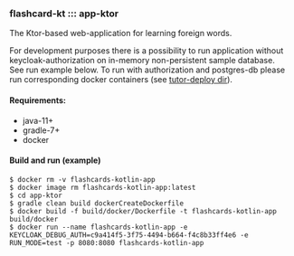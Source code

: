 ### flashcard-kt ::: app-ktor

The Ktor-based web-application for learning foreign words.

For development purposes there is a possibility to run application without keycloak-authorization on in-memory non-persistent sample database.   
See run example below.
To run with authorization and postgres-db please run corresponding docker containers (see [tutor-deploy dir](../tutor-deploy/README.md)).

#### Requirements:
- java-11+
- gradle-7+
- docker

#### Build and run (example)

```shell
$ docker rm -v flashcards-kotlin-app
$ docker image rm flashcards-kotlin-app:latest
$ cd app-ktor
$ gradle clean build dockerCreateDockerfile
$ docker build -f build/docker/Dockerfile -t flashcards-kotlin-app build/docker
$ docker run --name flashcards-kotlin-app -e KEYCLOAK_DEBUG_AUTH=c9a414f5-3f75-4494-b664-f4c8b33ff4e6 -e RUN_MODE=test -p 8080:8080 flashcards-kotlin-app
```
